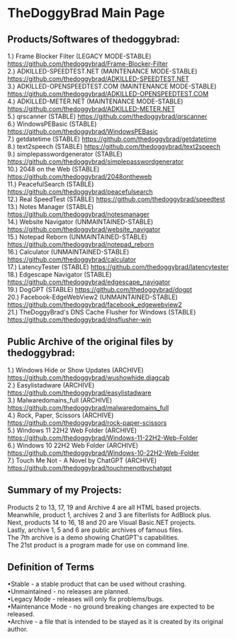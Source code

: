 # TheDoggyBrad Main Page

## Products/Softwares of thedoggybrad:
1.) Frame Blocker Filter (LEGACY MODE-STABLE) https://github.com/thedoggybrad/Frame-Blocker-Filter 
<br>
2.) ADKILLED-SPEEDTEST.NET (MAINTENANCE MODE-STABLE) https://github.com/thedoggybrad/ADKILLED-SPEEDTEST.NET
<br>
3.) ADKILLED-OPENSPEEDTEST.COM (MAINTENANCE MODE-STABLE) https://github.com/thedoggybrad/ADKILLED-OPENSPEEDTEST.COM
<br>
4.) ADKILLED-METER.NET (MAINTENANCE MODE-STABLE) https://github.com/thedoggybrad/ADKILLED-METER.NET
<br>
5.) qrscanner (STABLE) https://github.com/thedoggybrad/qrscanner
<br>
6.) WindowsPEBasic (STABLE) https://github.com/thedoggybrad/WindowsPEBasic
<br>
7.) getdatetime (STABLE) https://github.com/thedoggybrad/getdatetime
<br>
8.) text2speech (STABLE) https://github.com/thedoggybrad/text2speech
<br>
9.) simplepasswordgenerator (STABLE) https://github.com/thedoggybrad/simplepasswordgenerator
<br>
10.) 2048 on the Web (STABLE) https://github.com/thedoggybrad/2048ontheweb
<br>
11.) PeacefulSearch (STABLE) https://github.com/thedoggybrad/peacefulsearch
<br>
12.) Real SpeedTest (STABLE) https://github.com/thedoggybrad/speedtest
<br>
13.) Notes Manager (STABLE) https://github.com/thedoggybrad/notesmanager
<br>
14.) Website Navigator (UNMAINTAINED-STABLE) https://github.com/thedoggybrad/website_navigator
<br>
15.) Notepad Reborn (UNMAINTAINED-STABLE) https://github.com/thedoggybrad/notepad_reborn
<br>
16.) Calculator (UNMAINTAINED-STABLE) https://github.com/thedoggybrad/calculator
<br>
17.) LatencyTester (STABLE) https://github.com/thedoggybrad/latencytester
<br>
18.) Edgescape Navigator (STABLE) https://github.com/thedoggybrad/edgescape_navigator
<br>
19.) DogGPT (STABLE) https://github.com/thedoggybrad/dogpt
<br>
20.) Facebook-EdgeWebView2 (UNMAINTAINED-STABLE) https://github.com/thedoggybrad/facebook_edgewebview2
<br>
21.) TheDoggyBrad's DNS Cache Flusher for Windows (STABLE) https://github.com/thedoggybrad/dnsflusher-win


## Public Archive of the original files by thedoggybrad:
1.) Windows Hide or Show Updates (ARCHIVE) https://github.com/thedoggybrad/wushowhide.diagcab
<br>
2.) Easylistadware (ARCHIVE) https://github.com/thedoggybrad/easylistadware
<br>
3.) Malwaredomains_full (ARCHIVE) https://github.com/thedoggybrad/malwaredomains_full
<br>
4.) Rock, Paper, Scissors (ARCHIVE) https://github.com/thedoggybrad/rock-paper-scissors
<br>
5.) Windows 11 22H2 Web Folder (ARCHIVE) https://github.com/thedoggybrad/Windows-11-22H2-Web-Folder
<br>
6.) Windows 10 22H2 Web Folder (ARCHIVE) https://github.com/thedoggybrad/Windows-10-22H2-Web-Folder
<br>
7.) Touch Me Not - A Novel by ChatGPT (ARCHIVE) https://github.com/thedoggybrad/touchmenotbychatgpt

## Summary of my Projects:
Products 2 to 13, 17, 19 and Archive 4 are all HTML based projects.
<br>
Meanwhile, product 1, archives 2 and 3 are filterlists for AdBlock plus.
<br>
Next, products 14 to 16, 18 and 20 are Visual Basic.NET projects.
<br>
Lastly, archive 1, 5 and 6 are public archives of famous files.
<br>
The 7th archive is a demo showing ChatGPT's capabilities.
<br>
The 21st product is a program made for use on command line.


## Definition of Terms
•Stable - a stable product that can be used without crashing.
<br>
•Unmaintained - no releases are planned.
<br>
•Legacy Mode - releases will only fix problems/bugs.
<br>
•Maintenance Mode - no ground breaking changes are expected to be released.
<br>
•Archive - a file that is intended to be stayed as it is created by its original author.

